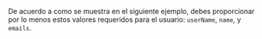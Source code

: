 De acuerdo a como se muestra en el siguiente ejemplo, debes proporcionar por lo menos estos valores requeridos para el usuario: `userName`, `name`, y `emails`.
